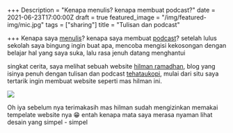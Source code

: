 +++
Description = "Kenapa menulis? kenapa membuat podcast?"
date = 2021-06-23T17:00:00Z
draft = true
featured_image = "/img/featured-img/mic.jpg"
tags = ["sharing"]
title = "Tulisan dan podcast"

+++
Kenapa saya [menulis](https://fajarr.space/tulisan)? kenapa saya membuat [podcast](https://selembarkertas.netlify.app)? setelah lulus sekolah saya bingung ingin buat apa, mencoba mengisi kekosongan dengan belajar hal yang saya suka, lalu rasa jenuh datang menghantui

singkat cerita, saya melihat sebuah website [hilman ramadhan](https://hilman.space), blog yang isinya penuh dengan tulisan dan podcast [tehataukopi](https://anchor.fm/tehataukopi), mulai dari situ saya tertarik ingin membuat website seperti mas hilman ini.

![](/uploads/screen-shot-2021-06-24-at-21-58-24.png)

Oh iya sebelum nya terimakasih mas hilman sudah mengizinkan memakai tempelate website nya 😁 entah kenapa mata saya merasa nyaman lihat desain yang simpel - simpel